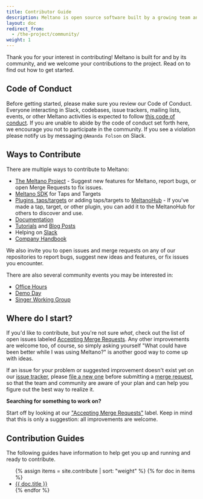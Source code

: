 ```yaml
---
title: Contributor Guide
description: Meltano is open source software built by a growing team and a community of contributors.
layout: doc
redirect_from:
  - /the-project/community/
weight: 1
---
```


Thank you for your interest in contributing! Meltano is built for and by its community, and we welcome your contributions to the project. Read on to find out how to get started.

## Code of Conduct

Before getting started, please make sure you review our Code of Conduct. Everyone interacting in Slack, codebases, issue trackers, mailing lists, events, or other Meltano activities is expected to follow [this code of conduct](https://www.python.org/psf/conduct/). If you are unable to abide by the code of conduct set forth here, we encourage you not to participate in the community. If you see a violation please notify us by messaging `@Amanda Folson` on Slack.

## Ways to Contribute

There are multiple ways to contribute to Meltano:

- [The Meltano Project](https://gitlab.com/meltano/meltano/) - Suggest new features for Meltano, report bugs, or open Merge Requests to fix issues.
- [Meltano SDK](https://sdk.meltano.com/en/latest/) for Taps and Targets
- [Plugins, taps/targets]() or adding taps/targets to [MeltanoHub](https://hub.meltano.com) - If you've made a tap, target, or other plugin, you can add it to the MeltanoHub for others to discover and use.
- [Documentation](https://docs.meltano.com/)
- [Tutorials](https://docs.meltano.com/tutorials/) and [Blog Posts](https://meltano.com/blog)
- Helping on [Slack](https://meltano.com/slack)
- [Company Handbook](https://handbook.meltano.com)

We also invite you to open issues and merge requests on any of our repositories to report bugs, suggest new ideas and features, or fix issues you encounter.

There are also several community events you may be interested in:

- [Office Hours](https://handbook.meltano.com/marketing/community#office-hours)
- [Demo Day](https://handbook.meltano.com/marketing/community#demo-day)
- [Singer Working Group](https://github.com/MeltanoLabs/Singer-Working-Group)

## Where do I start?

If you'd like to contribute, but you're not sure _what_, check out the list of open issues labeled [Accepting Merge Requests](https://gitlab.com/meltano/meltano/-/issues?sort=created_date&state=opened&label_name[]=Accepting+Merge+Requests). Any other improvements are welcome too, of course, so simply asking yourself "What could have been better while I was using Meltano?" is another good way to come up with ideas.

If an issue for your problem or suggested improvement doesn't exist yet on our [issue tracker](https://gitlab.com/meltano/meltano/-/issues),
please [file a new one](https://gitlab.com/meltano/meltano/-/issues/new) before submitting a [merge request](/contribute/merge),
so that the team and community are aware of your plan and can help you figure out the best way to realize it.

<div class="notification is-warning">
  <p><strong>Searching for something to work on?</strong></p>
  <p>Start off by looking at our <a href="https://gitlab.com/groups/meltano/-/issues?scope=all&state=opened&label_name[]=Accepting%20Merge%20Requests">"Accepting Merge Requests"</a> label. Keep in mind that this is only a suggestion: all improvements are welcome.</p>
</div>

## Contribution Guides

The following guides have information to help get you up and running and ready to contribute.

<ul>
  {% assign items = site.contribute | sort: "weight" %}
  {% for doc in items %}
    <li><a href="{{ doc.url }}">{{ doc.title }}</a></li>
  {% endfor %}
</ul>
